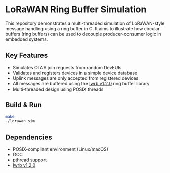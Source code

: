 # LoRaWAN Ring Buffer Simulation

This repository demonstrates a multi-threaded simulation of LoRaWAN-style message handling using a ring buffer in C. It aims to illustrate how circular buffers (ring buffers) can be used to decouple producer-consumer logic in embedded systems.

## Key Features

- Simulates OTAA join requests from random DevEUIs
- Validates and registers devices in a simple device database
- Uplink messages are only accepted from registered devices
- All messages are buffered using the [lwrb v1.2.0](https://github.com/MaJerle/lwrb) ring buffer library
- Multi-threaded design using POSIX threads

## Build & Run

```bash
make
./lorawan_sim
```

## Dependencies 

- POSIX-compliant environment (Linux/macOS)
- GCC 
- pthread support
- [lwrb v1.2.0](https://github.com/MaJerle/lwrb)

